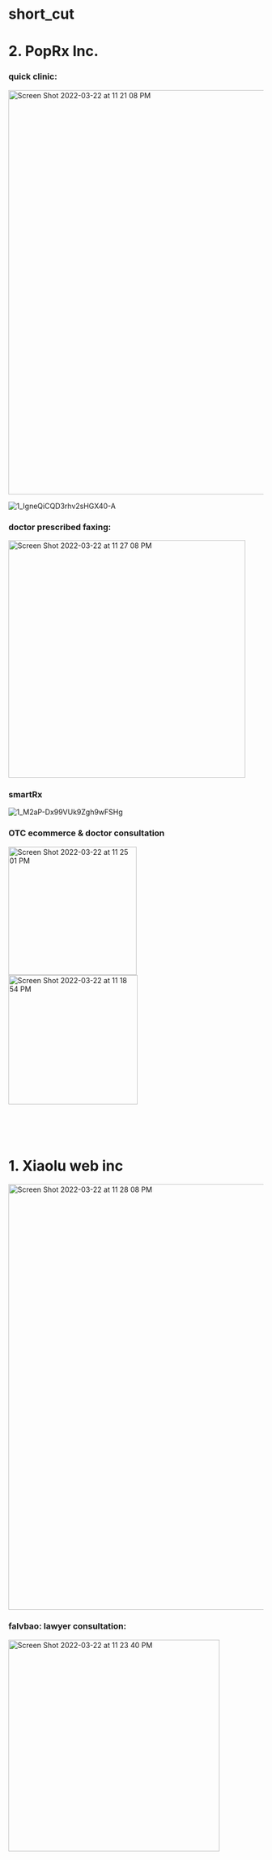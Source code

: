 # short_cut

# 2. PopRx Inc.

### quick clinic:

<img width="797" alt="Screen Shot 2022-03-22 at 11 21 08 PM" src="https://user-images.githubusercontent.com/17329299/159617475-36b892af-ced3-4afc-93f0-a6f2e3268017.png">

![1_IgneQiCQD3rhv2sHGX40-A](https://user-images.githubusercontent.com/17329299/159616300-6480fc60-88e1-4acd-9c93-45f32349f74f.gif)

### doctor prescribed faxing:

<img width="468" alt="Screen Shot 2022-03-22 at 11 27 08 PM" src="https://user-images.githubusercontent.com/17329299/159618077-4c06becd-0681-495e-8695-c89192ece454.png">

### smartRx

![1_M2aP-Dx99VUk9Zgh9wFSHg](https://user-images.githubusercontent.com/17329299/159618361-eb631104-a23e-457b-bb89-8b847ef8209f.png)


### OTC ecommerce & doctor consultation 

<img width="253" alt="Screen Shot 2022-03-22 at 11 25 01 PM" src="https://user-images.githubusercontent.com/17329299/159617825-b178173b-3a1e-48b5-932d-8d6411be694b.png">

<img width="255" alt="Screen Shot 2022-03-22 at 11 18 54 PM" src="https://user-images.githubusercontent.com/17329299/159617872-184f80ab-7bf0-450e-8641-420000517780.png">


<br><br><br>

# 1. Xiaolu web inc

<img width="839" alt="Screen Shot 2022-03-22 at 11 28 08 PM" src="https://user-images.githubusercontent.com/17329299/159618181-9cd3919e-37f4-4422-8a4b-bacbc8de4fe0.png">


### falvbao: lawyer consultation:

<img width="417" alt="Screen Shot 2022-03-22 at 11 23 40 PM" src="https://user-images.githubusercontent.com/17329299/159617707-d6076543-a43d-4a39-8d23-4feca54c9368.png">
